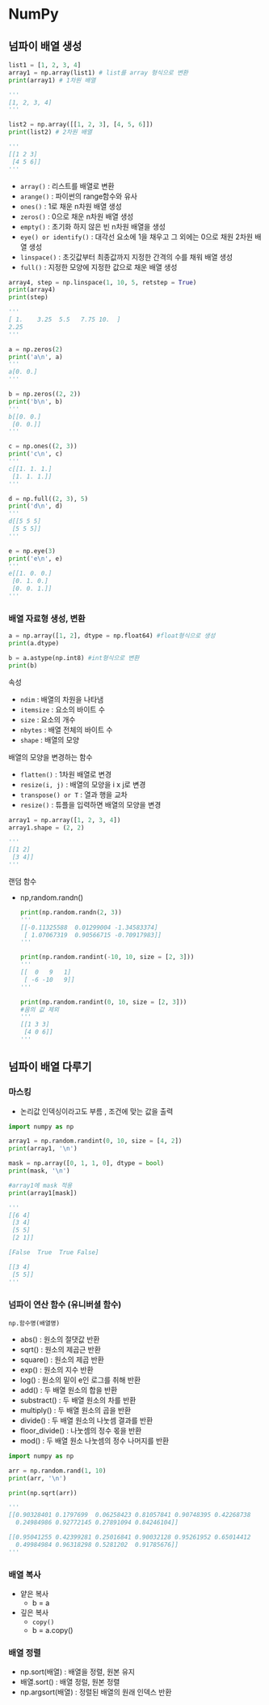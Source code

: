 # NumPy

## 넘파이 배열 생성

```python
list1 = [1, 2, 3, 4]
array1 = np.array(list1) # list를 array 형식으로 변환
print(array1) # 1차원 배열

'''
[1, 2, 3, 4]
'''
```

```python
list2 = np.array([[1, 2, 3], [4, 5, 6]])
print(list2) # 2차원 배열

'''
[[1 2 3]
 [4 5 6]]
'''
```

- `array()` : 리스트를 배열로 변환
- `arange()` : 파이썬의 range함수와 유사
- `ones()` : 1로 채운 n차원 배열 생성
- `zeros()` : 0으로 채운 n차원 배열 생성
- `empty()` : 초기화 하지 않은 빈 n차원 배열을 생성
- `eye() or identify()` : 대각선 요소에 1을 채우고 그 외에는 0으로 채원 2차원 배열 생성
- `linspace()` : 초깃값부터 최종값까지 지정한 간격의 수를 채워 배열 생성
- `full()` : 지정한 모양에 지정한 값으로 채운 배열 생성

```python
array4, step = np.linspace(1, 10, 5, retstep = True)
print(array4)
print(step)

'''
[ 1.    3.25  5.5   7.75 10.  ]
2.25
'''
```

```python
a = np.zeros(2)
print('a\n', a)
'''
a[0. 0.]
'''

b = np.zeros((2, 2))
print('b\n', b)
'''
b[[0. 0.]
 [0. 0.]]
'''

c = np.ones((2, 3))
print('c\n', c)
'''
c[[1. 1. 1.]
 [1. 1. 1.]]
'''

d = np.full((2, 3), 5)
print('d\n', d)
'''
d[[5 5 5]
 [5 5 5]]
'''

e = np.eye(3)
print('e\n', e)
'''
e[[1. 0. 0.]
 [0. 1. 0.]
 [0. 0. 1.]]
'''
```

### 배열 자료형 생성, 변환

```python
a = np.array([1, 2], dtype = np.float64) #float형식으로 생성
print(a.dtype)

b = a.astype(np.int8) #int형식으로 변환
print(b)
```

속성

- `ndim` : 배열의 차원을 나타냄
- `itemsize` : 요소의 바이트 수
- `size` : 요소의 개수
- `nbytes` : 배열 전체의 바이트 수
- `shape` : 배열의 모양

배열의 모양을 변경하는 함수

- `flatten()` : 1차원 배열로 변경
- `resize(i, j)` : 배열의 모양을 i x j로 변경
- `transpose() or T` : 열과 행을 교차
- `resize()` : 튜플을 입력하면 배열의 모양을 변경

```python
array1 = np.array([1, 2, 3, 4])
array1.shape = (2, 2)

'''
[[1 2]
 [3 4]]
'''

```

랜덤 함수

- np,random.randn()
    
    ```python
    print(np.random.randn(2, 3))
    '''
    [[-0.11325588  0.01299004 -1.34583374]
     [ 1.07067319  0.90566715 -0.70917983]]
    '''
    
    print(np.random.randint(-10, 10, size = [2, 3]))
    '''
    [[  0   9   1]
     [ -6 -10   9]]
    '''
    
    print(np.random.randint(0, 10, size = [2, 3]))
    #음의 값 제외
    '''
    [[1 3 3]
     [4 0 6]]
    '''
    ```
    

## 넘파이 배열 다루기

### 마스킹

- 논리값 인덱싱이라고도 부름 , 조건에 맞는 값을 출력

```python
import numpy as np

array1 = np.random.randint(0, 10, size = [4, 2])
print(array1, '\n')

mask = np.array([0, 1, 1, 0], dtype = bool)
print(mask, '\n')

#array1에 mask 적용
print(array1[mask])

'''
[[6 4]
 [3 4]
 [5 5]
 [2 1]] 

[False  True  True False] 

[[3 4]
 [5 5]]
'''
```

### 넘파이 연산 함수 (유니버셜 함수)

`np.함수명(배열명)`

- abs() : 원소의 절댓값 반환
- sqrt() : 원소의 제곱근 반환
- square() : 원소의 제곱 반환
- exp() : 원소의 지수 반환
- log() : 원소의 밑이 e인 로그를 취해 반환
- add() : 두 배열 원소의 합을 반환
- substract() : 두 배열 원소의 차를 반환
- multiply() : 두 배열 원소의 곱을 반환
- divide() : 두 배열 원소의 나눗셈 결과를 반환
- floor_divide() : 나눗셈의 정수 몫을 반환
- mod() : 두 배열 원소 나눗셈의 정수 나머지를 반환

```python
import numpy as np

arr = np.random.rand(1, 10)
print(arr, '\n')

print(np.sqrt(arr))

'''
[[0.90328401 0.1797699  0.06258423 0.81057841 0.90748395 0.42268738
  0.24984986 0.92772145 0.27891094 0.84246104]] 

[[0.95041255 0.42399281 0.25016841 0.90032128 0.95261952 0.65014412
  0.49984984 0.96318298 0.5281202  0.91785676]]
'''
```

### 배열 복사

- 얕은 복사
    - b = a
- 깊은 복사
    - `copy()`
    - b = a.copy()

### 배열 정렬

- np.sort(배열) : 배열을 정렬, 원본 유지
- 배열.sort() : 배열 정럴, 원본 정렬
- np.argsort(배열) : 정렬된 배열의 원래 인덱스 반환
